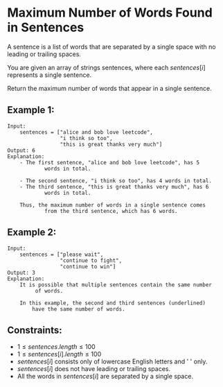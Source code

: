 # Maximum Number of Words Found in Sentences

A sentence is a list of words that are separated by a single space with no  
leading or trailing spaces.

You are given an array of strings sentences, where each $sentences[i]$  
represents a single sentence.

Return the maximum number of words that appear in a single sentence.

 

## Example 1:

    Input: 
        sentences = ["alice and bob love leetcode", 
                     "i think so too", 
                     "this is great thanks very much"]
    Output: 6
    Explanation: 
        - The first sentence, "alice and bob love leetcode", has 5 
                words in total.

        - The second sentence, "i think so too", has 4 words in total.
        - The third sentence, "this is great thanks very much", has 6 
                words in total.

        Thus, the maximum number of words in a single sentence comes 
                from the third sentence, which has 6 words.


## Example 2:

    Input: 
        sentences = ["please wait", 
                     "continue to fight", 
                     "continue to win"]
    Output: 3
    Explanation: 
        It is possible that multiple sentences contain the same number
             of words. 

        In this example, the second and third sentences (underlined) 
            have the same number of words.

        
        

## Constraints:

* $1 \le sentences.length \le 100$
* $1 \le sentences[i].length \le 100$
* $sentences[i]$ consists only of lowercase English letters and ' ' only.
* $sentences[i]$ does not have leading or trailing spaces.
* All the words in $sentences[i]$ are separated by a single space.

